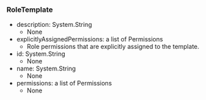 ### RoleTemplate
- description: System.String
  - None
- explicitlyAssignedPermissions: a list of Permissions
  - Role permissions that are explicitly assigned to the template.
- id: System.String
  - None
- name: System.String
  - None
- permissions: a list of Permissions
  - None
